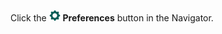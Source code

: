 <!-- markdownlint-disable-file MD041 -->
Click the ![icon][img1] **Preferences** button in the Navigator.

<!-- Referenced images -->
[img1]: ../../../../../../common/icons/nav-admin-preferences-active.png
